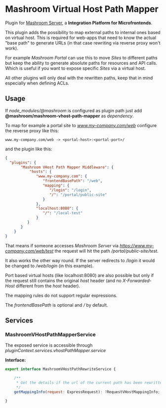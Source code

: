 
# Mashroom Virtual Host Path Mapper

Plugin for [Mashroom Server](https://www.mashroom-server.com), a **Integration Platform for Microfrontends**.

This plugin adds the possibility to map external paths to internal ones based on virtual host.
This is required for web-apps that need to know the actual "base path" to generate URLs (in that case rewriting via reverse proxy won't work).

For example *Mashroom Portal* can use this to move *Sites* to different paths but keep the ability to generate
absolute paths for resources and API calls. Which is useful if you want to expose specific *Sites* via a virtual host.

All other plugins will only deal with the rewritten paths, keep that in mind especially when defining ACLs.

## Usage

If *node_modules/@mashroom* is configured as plugin path just add **@mashroom/mashroom-vhost-path-mapper** as *dependency*.

To map for example a portal site to *www.my-company.com/web* configure the reverse proxy like this:

    www.my-company.com/web -> <portal-host>:<portal-port>/

and the plugin like this:

```json
{
  "plugins": {
       "Mashroom VHost Path Mapper Middleware": {
           "hosts": {
              "www.my-company.com": {
                 "frontendBasePath": "/web",
                 "mapping": {
                    "/login": "/login",
                    "/": "/portal/public-site"
                 }
              },
              "localhost:8080": {
                 "/": "/local-test"
              }
          }
       }
    }
}
```

That means if someone accesses *Mashroom Server* via *https://www.my-company.com/web/test* the request will hit
the path */portal/public-site/test*.

It also works the other way round. If the server redirects to */login* it would be changed to */web/login* (in this example).

Port based virtual hosts (like localhost:8080) are also possible but only if the request still contains the original *host* header
(and no *X-Forwarded-Host* different from the *host* header).

The mapping rules do not support regular expressions.

The *frontendBasePath* is optional and */* by default.

## Services

### MashroomVHostPathMapperService

The exposed service is accessible through _pluginContext.services.vhostPathMapper.service_

**Interface:**

```js
export interface MashroomVHostPathRewriteService {

    /**
     * Get the details if the url of the current path has been rewritten
     */
    getMappingInfo(request: ExpressRequest): ?RequestVHostMappingInfo;

}
```
